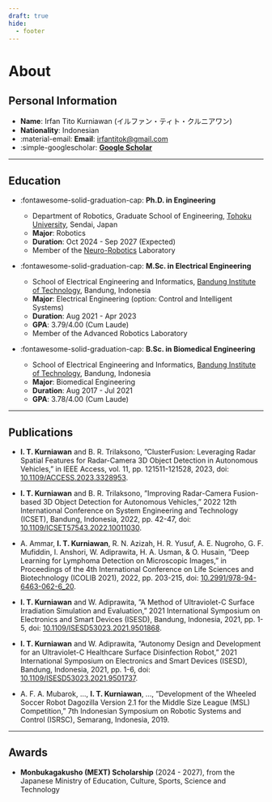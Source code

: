 ```yaml
---
draft: true
hide:
  - footer
---
```


# About

## Personal Information

- **Name**: Irfan Tito Kurniawan (イルファン・ティト・クルニアワン)
- **Nationality**: Indonesian
- :material-email: **Email**: [irfantitok@gmail.com](mailto:irfantitok@gmail.com)
- :simple-googlescholar: [**Google Scholar**](https://scholar.google.com/citations?user=t06n5FYAAAAJ)

---

## Education

- :fontawesome-solid-graduation-cap: **Ph.D. in Engineering**
    - Department of Robotics, Graduate School of Engineering, [Tohoku University](https://tohoku.ac.jp), Sendai, Japan
    - **Major**: Robotics
    - **Duration**: Oct 2024 - Sep 2027 (Expected) 
    - Member of the [Neuro-Robotics](https://neuro.mech.tohoku.ac.jp/) Laboratory

- :fontawesome-solid-graduation-cap: **M.Sc. in Electrical Engineering**
    - School of Electrical Engineering and Informatics, [Bandung Institute of Technology](https://itb.ac.id), Bandung, Indonesia
    - **Major**: Electrical Engineering (option: Control and Intelligent Systems)
    - **Duration**: Aug 2021 - Apr 2023
    - **GPA**: 3.79/4.00 (Cum Laude)
    - Member of the Advanced Robotics Laboratory

- :fontawesome-solid-graduation-cap: **B.Sc. in Biomedical Engineering**
    - School of Electrical Engineering and Informatics, [Bandung Institute of Technology](https://itb.ac.id), Bandung, Indonesia
    - **Major**: Biomedical Engineering
    - **Duration**: Aug 2017 - Jul 2021
    - **GPA**: 3.78/4.00 (Cum Laude)

---

## Publications

-   **I. T. Kurniawan** and B. R. Trilaksono, ”ClusterFusion: Leveraging Radar Spatial Features for Radar-Camera 3D Object Detection in Autonomous Vehicles,” in IEEE Access, vol. 11, pp. 121511-121528, 2023, doi: [10.1109/ACCESS.2023.3328953](https://doi.org/10.1109/ACCESS.2023.3328953).

- **I. T. Kurniawan** and B. R. Trilaksono, ”Improving Radar-Camera Fusion-based 3D Object Detection for Autonomous Vehicles,” 2022 12th International Conference on System Engineering and Technology (ICSET), Bandung, Indonesia, 2022, pp. 42-47, doi: [10.1109/ICSET57543.2022.10011030](https://doi.org/ICSET57543.2022.10011030).

- A. Ammar, **I. T. Kurniawan**, R. N. Azizah, H. R. Yusuf, A. E. Nugroho, G. F. Mufiddin, I. Anshori, W. Adiprawita, H. A. Usman, & O. Husain, ”Deep Learning for Lymphoma Detection on Microscopic Images,” in Proceedings of the 4th International Conference on Life Sciences and Biotechnology (ICOLIB 2021), 2022, pp. 203-215, doi: 
[10.2991/978-94-6463-062-6_20](https://doi.org/10.2991/978-94-6463-062-6_20).

- **I. T. Kurniawan** and W. Adiprawita, ”A Method of Ultraviolet-C Surface Irradiation Simulation and Evaluation,” 2021 International Symposium on Electronics and Smart Devices (ISESD), Bandung, Indonesia, 2021, pp. 1-5, doi: [10.1109/ISESD53023.2021.9501868](https://doi.org/10.1109/ISESD53023.2021.9501868).

- **I. T. Kurniawan** and W. Adiprawita, ”Autonomy Design and Development for an Ultraviolet-C Healthcare Surface Disinfection Robot,” 2021 International Symposium on Electronics and Smart Devices (ISESD), Bandung, Indonesia, 2021, pp. 1-6, doi: [10.1109/ISESD53023.2021.9501737](https://doi.org/10.1109/ISESD53023.2021.9501737).

- A. F. A. Mubarok, ..., **I. T. Kurniawan**, ..., ”Development of the Wheeled Soccer Robot Dagozilla Version 2.1 for the Middle Size League (MSL) Competition,” 7th Indonesian Symposium on Robotic Systems and Control (ISRSC), Semarang, Indonesia, 2019.

---

## Awards

- **Monbukagakusho (MEXT) Scholarship** (2024 - 2027), from the Japanese Ministry of Education, Culture, Sports, Science and Technology
